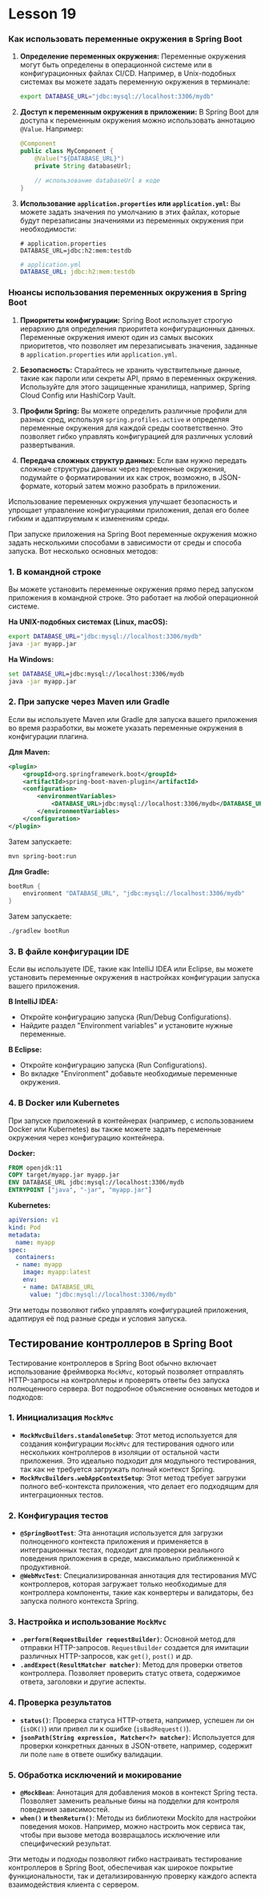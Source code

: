 # Lesson 19


### Как использовать переменные окружения в Spring Boot

1. **Определение переменных окружения:**
   Переменные окружения могут быть определены в операционной системе или в конфигурационных файлах CI/CD. Например, в Unix-подобных системах вы можете задать переменную окружения в терминале:
   ```bash
   export DATABASE_URL="jdbc:mysql://localhost:3306/mydb"
   ```

2. **Доступ к переменным окружения в приложении:**
   В Spring Boot для доступа к переменным окружения можно использовать аннотацию `@Value`. Например:
   ```java
   @Component
   public class MyComponent {
       @Value("${DATABASE_URL}")
       private String databaseUrl;

       // использование databaseUrl в коде
   }
   ```

3. **Использование `application.properties` или `application.yml`:**
   Вы можете задать значения по умолчанию в этих файлах, которые будут перезаписаны значениями из переменных окружения при необходимости:
   ```properties
   # application.properties
   DATABASE_URL=jdbc:h2:mem:testdb
   ```

   ```yaml
   # application.yml
   DATABASE_URL: jdbc:h2:mem:testdb
   ```

### Нюансы использования переменных окружения в Spring Boot

1. **Приоритеты конфигурации:**
   Spring Boot использует строгую иерархию для определения приоритета конфигурационных данных. Переменные окружения имеют один из самых высоких приоритетов, что позволяет им перезаписывать значения, заданные в `application.properties` или `application.yml`.

2. **Безопасность:**
   Старайтесь не хранить чувствительные данные, такие как пароли или секреты API, прямо в переменных окружения. Используйте для этого защищенные хранилища, например, Spring Cloud Config или HashiCorp Vault.

3. **Профили Spring:**
   Вы можете определить различные профили для разных сред, используя `spring.profiles.active` и определяя переменные окружения для каждой среды соответственно. Это позволяет гибко управлять конфигурацией для различных условий развертывания.

4. **Передача сложных структур данных:**
   Если вам нужно передать сложные структуры данных через переменные окружения, подумайте о форматировании их как строк, возможно, в JSON-формате, который затем можно разобрать в приложении.

Использование переменных окружения улучшает безопасность и упрощает управление конфигурациями приложения, делая его более гибким и адаптируемым к изменениям среды.

При запуске приложения на Spring Boot переменные окружения можно задать несколькими способами в зависимости от среды и способа запуска. Вот несколько основных методов:

### 1. В командной строке
Вы можете установить переменные окружения прямо перед запуском приложения в командной строке. Это работает на любой операционной системе.

**На UNIX-подобных системах (Linux, macOS):**
```bash
export DATABASE_URL="jdbc:mysql://localhost:3306/mydb"
java -jar myapp.jar
```

**На Windows:**
```cmd
set DATABASE_URL=jdbc:mysql://localhost:3306/mydb
java -jar myapp.jar
```

### 2. При запуске через Maven или Gradle
Если вы используете Maven или Gradle для запуска вашего приложения во время разработки, вы можете указать переменные окружения в конфигурации плагина.

**Для Maven:**
```xml
<plugin>
    <groupId>org.springframework.boot</groupId>
    <artifactId>spring-boot-maven-plugin</artifactId>
    <configuration>
        <environmentVariables>
            <DATABASE_URL>jdbc:mysql://localhost:3306/mydb</DATABASE_URL>
        </environmentVariables>
    </configuration>
</plugin>
```
Затем запускаете:
```bash
mvn spring-boot:run
```

**Для Gradle:**
```groovy
bootRun {
    environment "DATABASE_URL", "jdbc:mysql://localhost:3306/mydb"
}
```
Затем запускаете:
```bash
./gradlew bootRun
```

### 3. В файле конфигурации IDE
Если вы используете IDE, такие как IntelliJ IDEA или Eclipse, вы можете установить переменные окружения в настройках конфигурации запуска вашего приложения.

**В IntelliJ IDEA:**
- Откройте конфигурацию запуска (Run/Debug Configurations).
- Найдите раздел "Environment variables" и установите нужные переменные.

**В Eclipse:**
- Откройте конфигурацию запуска (Run Configurations).
- Во вкладке "Environment" добавьте необходимые переменные окружения.

### 4. В Docker или Kubernetes
При запуске приложений в контейнерах (например, с использованием Docker или Kubernetes) вы также можете задать переменные окружения через конфигурацию контейнера.

**Docker:**
```dockerfile
FROM openjdk:11
COPY target/myapp.jar myapp.jar
ENV DATABASE_URL jdbc:mysql://localhost:3306/mydb
ENTRYPOINT ["java", "-jar", "myapp.jar"]
```

**Kubernetes:**
```yaml
apiVersion: v1
kind: Pod
metadata:
  name: myapp
spec:
  containers:
  - name: myapp
    image: myapp:latest
    env:
    - name: DATABASE_URL
      value: "jdbc:mysql://localhost:3306/mydb"
```

Эти методы позволяют гибко управлять конфигурацией приложения, адаптируя её под разные среды и условия запуска.

## Тестирование контроллеров в Spring Boot

Тестирование контроллеров в Spring Boot обычно включает использование фреймворка `MockMvc`, который позволяет отправлять HTTP-запросы на контроллеры и проверять ответы без запуска полноценного сервера. Вот подробное объяснение основных методов и подходов:

### 1. Инициализация `MockMvc`

- **`MockMvcBuilders.standaloneSetup`**: Этот метод используется для создания конфигурации `MockMvc` для тестирования одного или нескольких контроллеров в изоляции от остальной части приложения. Это идеально подходит для модульного тестирования, так как не требуется загружать полный контекст Spring.
- **`MockMvcBuilders.webAppContextSetup`**: Этот метод требует загрузки полного веб-контекста приложения, что делает его подходящим для интеграционных тестов.

### 2. Конфигурация тестов

- **`@SpringBootTest`**: Эта аннотация используется для загрузки полноценного контекста приложения и применяется в интеграционных тестах, подходит для проверки реального поведения приложения в среде, максимально приближенной к продуктивной.
- **`@WebMvcTest`**: Специализированная аннотация для тестирования MVC контроллеров, которая загружает только необходимые для контроллера компоненты, такие как конвертеры и валидаторы, без запуска полного контекста Spring.

### 3. Настройка и использование `MockMvc`

- **`.perform(RequestBuilder requestBuilder)`**: Основной метод для отправки HTTP-запросов. `RequestBuilder` создается для имитации различных HTTP-запросов, как `get()`, `post()` и др.
- **`.andExpect(ResultMatcher matcher)`**: Метод для проверки ответов контроллера. Позволяет проверить статус ответа, содержимое ответа, заголовки и другие аспекты.

### 4. Проверка результатов

- **`status()`**: Проверка статуса HTTP-ответа, например, успешен ли он (`isOK()`) или привел ли к ошибке (`isBadRequest()`).
- **`jsonPath(String expression, Matcher<?> matcher)`**: Используется для проверки конкретных данных в JSON-ответе, например, содержит ли поле `name` в ответе ошибку валидации.

### 5. Обработка исключений и мокирование

- **`@MockBean`**: Аннотация для добавления моков в контекст Spring теста. Позволяет заменить реальные бины на подделки для контроля поведения зависимостей.
- **`when()` и `thenReturn()`**: Методы из библиотеки Mockito для настройки поведения моков. Например, можно настроить мок сервиса так, чтобы при вызове метода возвращалось исключение или специфический результат.

Эти методы и подходы позволяют гибко настраивать тестирование контроллеров в Spring Boot, обеспечивая как широкое покрытие функциональности, так и детализированную проверку каждого аспекта взаимодействия клиента с сервером.


 







